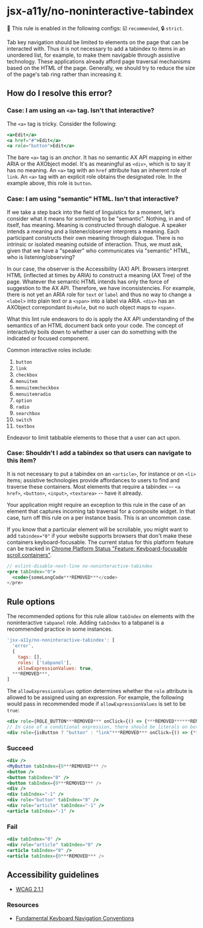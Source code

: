 # jsx-a11y/no-noninteractive-tabindex

💼 This rule is enabled in the following configs: ☑️ `recommended`, 🔒 `strict`.

<!-- end auto-generated rule header -->

Tab key navigation should be limited to elements on the page that can be interacted with. Thus it is not necessary to add a tabindex to items in an unordered list, for example, to make them navigable through assistive technology. These applications already afford page traversal mechanisms based on the HTML of the page. Generally, we should try to reduce the size of the page's tab ring rather than increasing it.

## How do I resolve this error?

### Case: I am using an `<a>` tag. Isn't that interactive?

The `<a>` tag is tricky. Consider the following:

```jsx
<a>Edit</a>
<a href="#">Edit</a>
<a role="button">Edit</a>
```

The bare `<a>` tag is an _anchor_. It has no semantic AX API mapping in either ARIA or the AXObject model. It's as meaningful as `<div>`, which is to say it has no meaning. An `<a>` tag with an `href` attribute has an inherent role of `link`. An `<a>` tag with an explicit role obtains the designated role. In the example above, this role is `button`.

### Case: I am using "semantic" HTML. Isn't that interactive?

If we take a step back into the field of linguistics for a moment, let's consider what it means for something to be "semantic". Nothing, in and of itself, has meaning. Meaning is constructed through dialogue. A speaker intends a meaning and a listener/observer interprets a meaning. Each participant constructs their own meaning through dialogue. There is no intrinsic or isolated meaning outside of interaction. Thus, we must ask, given that we have a "speaker" who communicates via "semantic" HTML, who is listening/observing?

In our case, the observer is the Accessibility (AX) API. Browsers interpret HTML (inflected at times by ARIA) to construct a meaning (AX Tree) of the page. Whatever the semantic HTML intends has only the force of suggestion to the AX API. Therefore, we have inconsistencies. For example, there is not yet an ARIA role for `text` or `label` and thus no way to change a `<label>` into plain text or a `<span>` into a label via ARIA. `<div>` has an AXObject correpondant `DivRole`, but no such object maps to `<span>`.

What this lint rule endeavors to do is apply the AX API understanding of the semantics of an HTML document back onto your code. The concept of interactivity boils down to whether a user can do something with the indicated or focused component.

Common interactive roles include:

  1. `button`
  1. `link`
  1. `checkbox`
  1. `menuitem`
  1. `menuitemcheckbox`
  1. `menuitemradio`
  1. `option`
  1. `radio`
  1. `searchbox`
  1. `switch`
  1. `textbox`

Endeavor to limit tabbable elements to those that a user can act upon.

### Case: Shouldn't I add a tabindex so that users can navigate to this item?

It is not necessary to put a tabindex on an `<article>`, for instance or on `<li>` items; assistive technologies provide affordances to users to find and traverse these containers. Most elements that require a tabindex -- `<a href>`, `<button>`, `<input>`, `<textarea>` -- have it already.

Your application might require an exception to this rule in the case of an element that captures incoming tab traversal for a composite widget. In that case, turn off this rule on a per instance basis. This is an uncommon case.

If you know that a particular element will be scrollable, you might want to add `tabindex="0"` if your website supports browsers that don't make these containers keyboard-focusable. The current status for this platform feature can be tracked in [Chrome Platform Status "Feature: Keyboard-focusable scroll containers"](https://www.chromestatus.com/feature/5231964663578624).

```jsx
// eslint-disable-next-line no-noninteractive-tabindex
<pre tabIndex="0">
  <code>{someLongCode***REMOVED***</code>
</pre>
```

## Rule options

The recommended options for this rule allow `tabIndex` on elements with the noninteractive `tabpanel` role. Adding `tabIndex` to a tabpanel is a recommended practice in some instances.

```javascript
'jsx-a11y/no-noninteractive-tabindex': [
  'error',
  {
    tags: [],
    roles: ['tabpanel'],
    allowExpressionValues: true,
  ***REMOVED***,
]
```

The `allowExpressionValues` option determines whether the `role` attribute is allowed to be assigned using an expression. For example, the following would pass in recommended mode if `allowExpressionValues` is set to be `true`:

```jsx
<div role={ROLE_BUTTON***REMOVED*** onClick={() => {***REMOVED******REMOVED*** tabIndex="0" />;
// In case of a conditional expression, there should be literals on both sides of ternary operator
<div role={isButton ? "button" : "link"***REMOVED*** onClick={() => {***REMOVED******REMOVED*** tabIndex="0" />;
```

### Succeed

```jsx
<div />
<MyButton tabIndex={0***REMOVED*** />
<button />
<button tabIndex="0" />
<button tabIndex={0***REMOVED*** />
<div />
<div tabIndex="-1" />
<div role="button" tabIndex="0" />
<div role="article" tabIndex="-1" />
<article tabIndex="-1" />
```

### Fail

```jsx
<div tabIndex="0" />
<div role="article" tabIndex="0" />
<article tabIndex="0" />
<article tabIndex={0***REMOVED*** />
```

## Accessibility guidelines

- [WCAG 2.1.1](https://www.w3.org/WAI/WCAG21/Understanding/keyboard)

### Resources

- [Fundamental Keyboard Navigation Conventions](https://www.w3.org/TR/wai-aria-practices-1.1/#kbd_generalnav)
